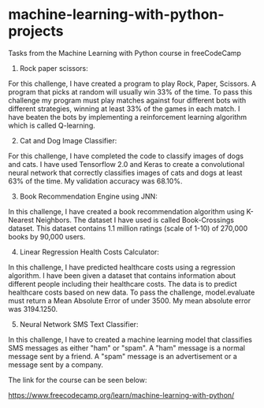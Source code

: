 # machine-learning-with-python-projects
Tasks from the Machine Learning with Python course in freeCodeCamp

1. Rock paper scissors:

For this challenge, I have created a program to play Rock, Paper, Scissors. A program that picks at random will usually win 33% of the time. To pass this challenge my program must play matches against four different bots with different strategies, winning at least 33% of the games in each match. I have beaten the bots by implementing a reinforcement learning algorithm which is called Q-learning.

2. Cat and Dog Image Classifier:

For this challenge, I have completed the code to classify images of dogs and cats. I have used Tensorflow 2.0 and Keras to create a convolutional neural network that correctly classifies images of cats and dogs at least 63% of the time. My validation accuracy was 68.10%. 

3. Book Recommendation Engine using JNN:

In this challenge, I have created a book recommendation algorithm using K-Nearest Neighbors. The dataset I have used is called Book-Crossings dataset. This dataset contains 1.1 million ratings (scale of 1-10) of 270,000 books by 90,000 users.

4. Linear Regression Health Costs Calculator:

In this challenge, I have predicted healthcare costs using a regression algorithm. I have been given a dataset that contains information about different people including their healthcare costs. The data is to predict healthcare costs based on new data. To pass the challenge, model.evaluate must return a Mean Absolute Error of under 3500. My mean absolute error was 3194.1250.

5. Neural Network SMS Text Classifier:

In this challenge, I have to created a machine learning model that classifies SMS messages as either "ham" or "spam". A "ham" message is a normal message sent by a friend. A "spam" message is an advertisement or a message sent by a company.


The link for the course can be seen below:

https://www.freecodecamp.org/learn/machine-learning-with-python/
